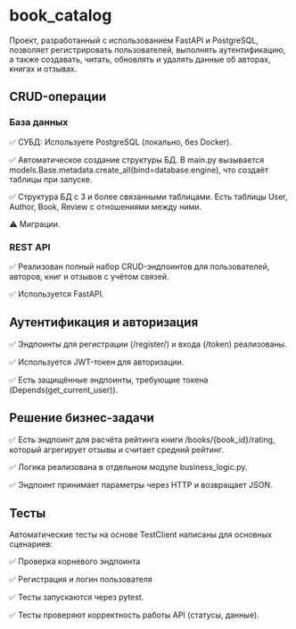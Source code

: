 # book_catalog
Проект, разработанный с использованием FastAPI и PostgreSQL, позволяет регистрировать пользователей, выполнять аутентификацию, а также создавать, читать, обновлять и удалять данные об авторах, книгах и отзывах.

## CRUD-операции
### База данных
✅ СУБД: Используете PostgreSQL (локально, без Docker).

✅ Автоматическое создание структуры БД. В main.py вызывается models.Base.metadata.create_all(bind=database.engine), что создаёт таблицы при запуске.

✅ Структура БД с 3 и более связанными таблицами. Есть таблицы User, Author, Book, Review с отношениями между ними.

⚠️ Миграции. 

### REST API
✅ Реализован полный набор CRUD-эндпоинтов для пользователей, авторов, книг и отзывов с учётом связей.

✅ Используется FastAPI.

## Аутентификация и авторизация
✅ Эндпоинты для регистрации (/register/) и входа (/token) реализованы.

✅ Используется JWT-токен для авторизации.

✅ Есть защищённые эндпоинты, требующие токена (Depends(get_current_user)).

## Решение бизнес-задачи
✅ Есть эндпоинт для расчёта рейтинга книги /books/{book_id}/rating, который агрегирует отзывы и считает средний рейтинг.

✅ Логика реализована в отдельном модуле business_logic.py.

✅ Эндпоинт принимает параметры через HTTP и возвращает JSON.

## Тесты
Автоматические тесты на основе TestClient написаны для основных сценариев:

✅ Проверка корневого эндпоинта

✅ Регистрация и логин пользователя

✅ Тесты запускаются через pytest.

✅ Тесты проверяют корректность работы API (статусы, данные).
